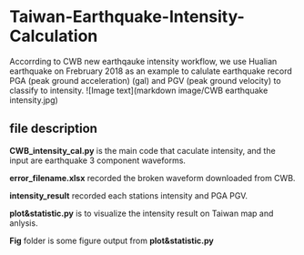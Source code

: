# Taiwan-Earthquake-Intensity-Calculation
  Accorrding to CWB new earthqauke intensity workflow, we use Hualian earthquake on Frebruary 2018 as an example to calulate earthquake record PGA (peak ground acceleration) (gal) and PGV (peak ground velocity) to classify to intensity. 
  ![Image text](markdown image/CWB earthquake intensity.jpg)
## file description
  **CWB_intensity_cal.py** is the main code that caculate intensity, and the input are earthquake 3 component waveforms.
  
  **error_filename.xlsx** recorded the broken waveform downloaded from CWB.
  
  **intensity_result** recorded each stations intensity and PGA PGV.
  
  **plot&statistic.py** is to visualize the intensity result on Taiwan map and anlysis.
  
  **Fig** folder is some figure output from **plot&statistic.py**
  
